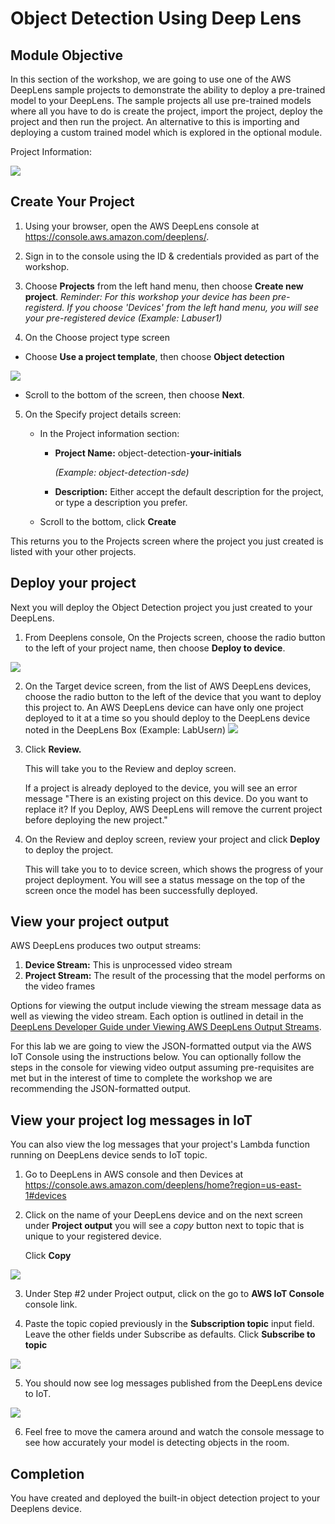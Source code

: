 # Object Detection Using Deep Lens

## Module Objective
In this section of the workshop, we are going to use one of the AWS DeepLens sample projects to demonstrate the ability to deploy a pre-trained model to your DeepLens.  The sample projects all use pre-trained models where all you have to do is create the project, import the project, deploy the project and then run the project.  An alternative to this is importing and deploying a custom trained model which is explored in the optional module. 

Project Information:

![](images/deeplens-object-detection.png)
  
## Create Your Project

1. Using your browser, open the AWS DeepLens console at https://console.aws.amazon.com/deeplens/.
2. Sign in to the console using the ID & credentials provided as part of the workshop.
3. Choose **Projects** from the left hand menu, then choose **Create new project**.
   *Reminder: For this workshop your device has been pre-registerd.  If you choose 'Devices' from the left hand menu, you will see your pre-registered device (Example: Labuser1)*

4. On the Choose project type screen
 - Choose **Use a project template**, then choose **Object detection**

![](images/projecttemplate.png)

    
- Scroll to the bottom of the screen, then choose **Next**.

5. On the Specify project details screen:
   - In the Project information section:
      - **Project Name:**  object-detection-**your-initials**

        *(Example: object-detection-sde)*
      - **Description:** Either accept the default description for the project, or type a description you prefer.

   - Scroll to the bottom, click **Create**

This returns you to the Projects screen where the project you just created is listed with your other projects.

## Deploy your project

Next you will deploy the Object Detection project you just created to your DeepLens.

1. From Deeplens console, On the Projects screen, choose the radio button to the left of your project name, then choose **Deploy to device**.

![](images/projecthome.png)

2. On the Target device screen, from the list of AWS DeepLens devices, choose the radio button to the left of the device that you want to deploy this project to. An AWS DeepLens device can have only one project deployed to it at a time so you should deploy to the DeepLens device noted in the DeepLens Box (Example: LabUser*n*)
![](images/targetdevice.png)

3. Click **Review.**

   This will take you to the Review and deploy screen.

   If a project is already deployed to the device, you will see an error message
   "There is an existing project on this device. Do you want to replace it?
   If you Deploy, AWS DeepLens will remove the current project before deploying the new project."

4. On the Review and deploy screen, review your project and click **Deploy** to deploy the project.

   This will take you to to device screen, which shows the progress of your project deployment.  You will see a status message on the top of the screen once the model has been successfully deployed. 

## View your project output

AWS DeepLens produces two output streams: 

1. **Device Stream:** This is unprocessed video stream
2. **Project Stream:** The result of the processing that the model performs on the video frames

Options for viewing the output include viewing the stream message data as well as viewing the video stream.  Each option is outlined in detail in the [DeepLens Developer Guide under Viewing AWS DeepLens Output Streams](https://docs.aws.amazon.com/deeplens/latest/dg/deeplens-viewing-output.html).  

For this lab we are going to view the JSON-formatted output via the AWS IoT Console using the instructions below.  You can optionally follow the steps in the console for viewing video output assuming pre-requisites are met but in the interest of time to complete the workshop we are recommending the JSON-formatted output. 


## View your project log messages in IoT

You can also view the log messages that your project's Lambda function running on DeepLens device sends to IoT topic.

1. Go to DeepLens in AWS console and then Devices at https://console.aws.amazon.com/deeplens/home?region=us-east-1#devices

2. Click on the name of your DeepLens device and on the next screen under **Project output** you will see a *copy* button next to topic that is unique to your registered device.  

   Click **Copy**

![](images/ProjectOutput.png)

3. Under Step #2 under Project output, click on the go to **AWS IoT Console** console link. 

4. Paste the topic copied previously in the **Subscription topic** input field.  Leave the other fields under Subscribe as defaults. Click **Subscribe to topic**

![](images/subscribe.png)


5. You should now see log messages published from the DeepLens device to IoT.

![](images/dlmessages.png)

6. Feel free to move the camera around and watch the console message to see how accurately your model is detecting objects in the room. 

## Completion
You have created and deployed the built-in object detection project to your Deeplens device.